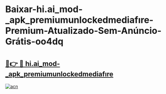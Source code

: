 # Baixar-hi.ai_mod-_apk_premiumunlockedmediafıre-Premium-Atualizado-Sem-Anúncio-Grátis-oo4dq

# <h2><a href="https://uul4rt.esa.edu.pl?src=hi.ai_mod-_apk_premiumunlockedmediafıre&ref=oo4dq">🔗👉 🔴 hi.ai_mod-_apk_premiumunlockedmediafıre</a></h2>

[![acn](https://github.com/user-attachments/assets/0f9c940e-d8b0-45ae-aac7-cd30a18b3e1c)](https://uul4rt.esa.edu.pl?src=hi.ai_mod-_apk_premiumunlockedmediafıre&ref=oo4dq)

